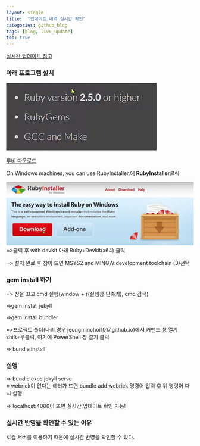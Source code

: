 ```yaml
---
layout: single
title:  "업데이트 내역 실시간 확인"
categories: github_blog
tags: [blog, live_update]
toc: true
---
```


[실시간 업데이트 참고](https://www.youtube.com/watch?v=0TeHUqSAb6Q&list=PLIMb_GuNnFwfQBZQwD-vCZENL5YLDZekr&index=4)

### 아래 프로그램 설치

![img.png](../images/2024-03-17-liveUpdate/img.png)

[루비 다운로드](https://www.ruby-lang.org/en/downloads/)


On Windows machines, you can use RubyInstaller.에 **RubyInstaller**클릭

![img.png](../images/2024-03-17-liveUpdate/rubyinstall.png)
=>클릭 후 with devkit 아래 Ruby+Devkit(x64) 클릭

=> 설치 완료 후 창이 뜨면 MSYS2 and MINGW development toolchain (3)선택

### gem install 하기

=> 창을 끄고 cmd 실행(window + r(실행창 단축키), cmd 검색)

=>gem install jekyll

=>gem install bundler

=>프로잭트 폴더(나의 경우 jeongminchoi1017.github.io)에서 커맨드 창 열기<br/>
  shift+우클릭, 여기에 PowerShell 창 열기 클릭

=> bundle install

### 실행

=> bundle exec jekyll serve<br/>
  ※ webrick이 없다는 에러가 뜨면 bundle add webrick 명령어 입력 후 위 명령어 다시 실행

=> localhost:4000이 뜨면 실시간 업데이트 확인 가능!

### 실시간 반영을 확인할 수 있는 이유

로컬 서버를 이용하기 때문에 실시간 반영을 확인할 수 있다. 
